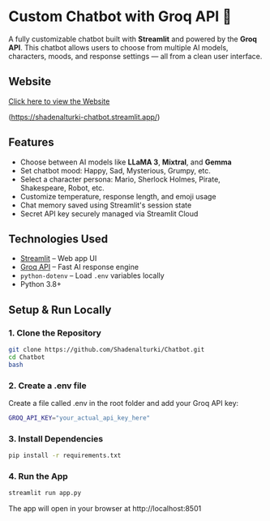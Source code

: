 # Custom Chatbot with Groq API 🤖 

A fully customizable chatbot built with **Streamlit** and powered by the **Groq API**. This chatbot allows users to choose from multiple AI models, characters, moods, and response settings — all from a clean user interface.

## Website  
[Click here to view the Website](https://shadenalturki-chatbot.streamlit.app/)

(https://shadenalturki-chatbot.streamlit.app/)

## Features

- Choose between AI models like **LLaMA 3**, **Mixtral**, and **Gemma**
- Set chatbot mood: Happy, Sad, Mysterious, Grumpy, etc.
- Select a character persona: Mario, Sherlock Holmes, Pirate, Shakespeare, Robot, etc.
- Customize temperature, response length, and emoji usage
- Chat memory saved using Streamlit's session state
- Secret API key securely managed via Streamlit Cloud

## Technologies Used

- [Streamlit](https://streamlit.io) – Web app UI
- [Groq API](https://groq.com) – Fast AI response engine
- `python-dotenv` – Load `.env` variables locally
- Python 3.8+

## Setup & Run Locally

### 1. Clone the Repository

```bash
git clone https://github.com/Shadenalturki/Chatbot.git
cd Chatbot
bash
```

### 2. Create a .env file
Create a file called .env in the root folder and add your Groq API key:
```bash
GROQ_API_KEY="your_actual_api_key_here"
```
### 3. Install Dependencies
```bash
pip install -r requirements.txt
```
### 4. Run the App
```bash
streamlit run app.py
```
The app will open in your browser at http://localhost:8501

